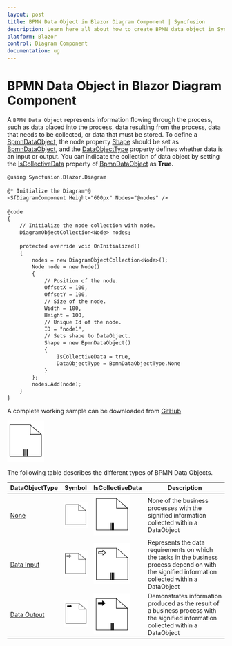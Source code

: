 ```yaml
---
layout: post
title: BPMN Data Object in Blazor Diagram Component | Syncfusion
description: Learn here all about how to create BPMN data object in Syncfusion Blazor Diagram component and more.
platform: Blazor
control: Diagram Component
documentation: ug
---
```


# BPMN Data Object in Blazor Diagram Component

A `BPMN Data Object` represents information flowing through the process, such as data placed into the process, data resulting from the process, data that needs to be collected, or data that must be stored. To define a [BpmnDataObject](https://help.syncfusion.com/cr/blazor/Syncfusion.Blazor.Diagram.BpmnDataObject.html), the node property [Shape](https://help.syncfusion.com/cr/blazor/Syncfusion.Blazor.Diagram.Shape.html) should be set as [BpmnDataObject](https://help.syncfusion.com/cr/blazor/Syncfusion.Blazor.Diagram.BpmnDataObject.html), and the [DataObjectType](https://help.syncfusion.com/cr/blazor/Syncfusion.Blazor.Diagram.BpmnDataObject.html#Syncfusion_Blazor_Diagram_BpmnDataObject_DataObjectType) property defines whether data is an input or output. You can indicate the collection of data object by setting the [IsCollectiveData](https://help.syncfusion.com/cr/blazor/Syncfusion.Blazor.Diagram.BpmnDataObject.html#Syncfusion_Blazor_Diagram_BpmnDataObject_IsCollectiveData) property of [BpmnDataObject](https://help.syncfusion.com/cr/blazor/Syncfusion.Blazor.Diagram.BpmnDataObject.html) as **True.**

```cshtml
@using Syncfusion.Blazor.Diagram

@* Initialize the Diagram*@
<SfDiagramComponent Height="600px" Nodes="@nodes" />

@code
{
    // Initialize the node collection with node.
    DiagramObjectCollection<Node> nodes;

    protected override void OnInitialized()
    {
        nodes = new DiagramObjectCollection<Node>();
        Node node = new Node()
        {
            // Position of the node.
            OffsetX = 100,
            OffsetY = 100,
            // Size of the node.
            Width = 100,
            Height = 100,
            // Unique Id of the node.
            ID = "node1",
            // Sets shape to DataObject.
            Shape = new BpmnDataObject()
            {
                IsCollectiveData = true,
                DataObjectType = BpmnDataObjectType.None
            }
        };
        nodes.Add(node);
    }
}
```
A complete working sample can be downloaded from [GitHub](https://github.com/SyncfusionExamples/Blazor-Diagram-Examples/tree/master/UG-Samples/BpmnEditor/BpmnDataObject/BpmnDataObject)

![ Data BPMN Shape](../images/Bpmn-DataObject-Collective-None.png)

The following table describes the different types of BPMN Data Objects.

| DataObjectType | Symbol |IsCollectiveData| Description|
| -------- | -------- |-------- | -------- |
| [None](https://help.syncfusion.com/cr/blazor/Syncfusion.Blazor.Diagram.BpmnDataObjectType.html#Syncfusion_Blazor_Diagram_BpmnDataObjectType_None) | ![Collection Data BPMN Shape](../images/Bpmn-DataObject-None.png) |![ Data BPMN Shape](../images/Bpmn-DataObject-Collective-None.png) |None of the business processes with the signified information collected within a DataObject|
| [Data Input](https://help.syncfusion.com/cr/blazor/Syncfusion.Blazor.Diagram.BpmnDataObjectType.html#Syncfusion_Blazor_Diagram_BpmnDataObjectType_Input) | ![Data Input BPMN Shape](../images/Bpmn-DataObject-Input.png) |![Data Input BPMN Shape](../images/Bpmn-DataObject-Collective-Input.png) |Represents the data requirements on which the tasks in the business process depend on with the signified information collected within a DataObject|
| [Data Output](https://help.syncfusion.com/cr/blazor/Syncfusion.Blazor.Diagram.BpmnDataObjectType.html#Syncfusion_Blazor_Diagram_BpmnDataObjectType_Output) | ![Data Output BPMN Shape](../images/Bpmn-DataObject-Output.png) |![Data Output BPMN Shape](../images/Bpmn-DataObject-Collective-OutPut.png) |Demonstrates information produced as the result of a business process with the signified information collected within a DataObject|
